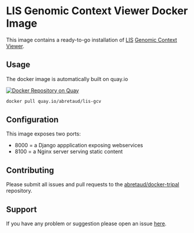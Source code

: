 # LIS Genomic Context Viewer Docker Image

This image contains a ready-to-go installation of [LIS](https://github.com/legumeinfo/) [Genomic Context Viewer](https://github.com/legumeinfo/lis_context_viewer).

## Usage

The docker image is automatically built on quay.io

[![Docker Repository on Quay](https://quay.io/repository/abretaud/lis-gcv/status "Docker Repository on Quay")](https://quay.io/repository/abretaud/lis-gcv)

```bash
docker pull quay.io/abretaud/lis-gcv
```

## Configuration

This image exposes two ports:

- 8000 = a Django appplication exposing webservices
- 8100 = a Nginx server serving static content

## Contributing

Please submit all issues and pull requests to the [abretaud/docker-tripal](http://github.com/abretaud/docker-lis-gcv) repository.

## Support

If you have any problem or suggestion please open an issue [here](https://github.com/abretaud/docker-lis-gcv/issues).

